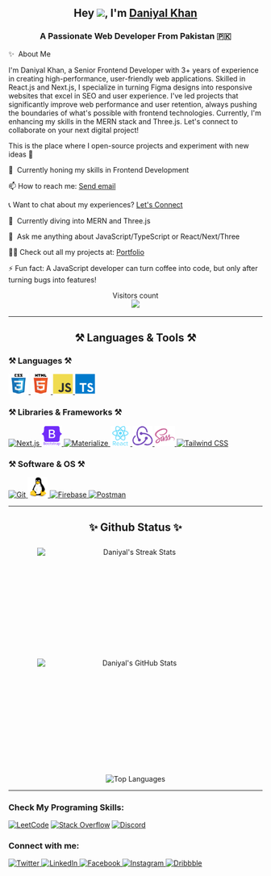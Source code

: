 <h2 align="center">Hey <img src="https://media.giphy.com/media/hvRJCLFzcasrR4ia7z/giphy.gif" width="30px">, I'm <a href="https://portfolio-brown-beta-22.vercel.app/">Daniyal Khan</a></h2>

<h3 align="center">A Passionate Web Developer From Pakistan 🇵🇰</h3>
✨&nbsp; About Me

I'm Daniyal Khan, a Senior Frontend Developer with 3+ years of experience in creating high-performance, user-friendly web applications. Skilled in React.js and Next.js, I specialize in turning Figma designs into responsive websites that excel in SEO and user experience. I've led projects that significantly improve web performance and user retention, always pushing the boundaries of what's possible with frontend technologies. Currently, I'm enhancing my skills in the MERN stack and Three.js. Let's connect to collaborate on your next digital project!

This is the place where I open-source projects and experiment with new ideas :rofl: <br />

🌟  Currently honing my skills in Frontend Development

📫 How to reach me: <a href="mailto:d4n.kh4n@gmail.com">Send email</a>

📞 Want to chat about my experiences? <a href="https://calendly.com/daniyal-khan0520/30min" target="blank">Let's Connect</a>

🌱  Currently diving into MERN and Three.js

💬  Ask me anything about JavaScript/TypeScript or React/Next/Three

👨‍💻 Check out all my projects at: <a href="https://portfolio-brown-beta-22.vercel.app/project" target="blank">Portfolio</a>

⚡ Fun fact: A JavaScript developer can turn coffee into code, but only after turning bugs into features!

<p align="center"> 
  Visitors count<br>
  <img src="https://profile-counter.glitch.me/daniits/count.svg" />
</p>

<hr/>
<h2 align="center">⚒️ Languages & Tools ⚒️</h2>
<h3 align="left">⚒️ Languages ⚒️</h3>
<p align="left"> 
  <a href="https://www.w3schools.com/css/" target="_blank" rel="noreferrer"> 
    <img src="https://raw.githubusercontent.com/devicons/devicon/master/icons/css3/css3-original-wordmark.svg" alt="CSS3" width="40" height="40"/> 
  </a> 
  <a href="https://www.w3.org/html/" target="_blank" rel="noreferrer"> 
    <img src="https://raw.githubusercontent.com/devicons/devicon/master/icons/html5/html5-original-wordmark.svg" alt="HTML5" width="40" height="40"/> 
  </a> 
  <a href="https://developer.mozilla.org/en-US/docs/Web/JavaScript" target="_blank" rel="noreferrer"> 
    <img src="https://raw.githubusercontent.com/devicons/devicon/master/icons/javascript/javascript-original.svg" alt="JavaScript" width="40" height="40"/> 
  </a> 
  <a href="https://www.typescriptlang.org/" target="_blank" rel="noreferrer"> 
    <img src="https://raw.githubusercontent.com/devicons/devicon/master/icons/typescript/typescript-original.svg" alt="TypeScript" width="40" height="40"/> 
  </a> 
</p>

<h3 align="left">⚒️ Libraries & Frameworks ⚒️</h3>
<p align="left">  
  <a href="https://nextjs.org/" target="_blank" rel="noreferrer"> 
    <img src="https://cdn.worldvectorlogo.com/logos/nextjs-2.svg" alt="Next.js" width="40" height="40"/> 
  </a>
  <a href="https://getbootstrap.com" target="_blank" rel="noreferrer"> 
    <img src="https://raw.githubusercontent.com/devicons/devicon/master/icons/bootstrap/bootstrap-plain-wordmark.svg" alt="Bootstrap" width="40" height="40"/> 
  </a> 
  <a href="https://materializecss.com/" target="_blank" rel="noreferrer"> 
    <img src="https://raw.githubusercontent.com/prplx/svg-logos/5585531d45d294869c4eaab4d7cf2e9c167710a9/svg/materialize.svg" alt="Materialize" width="40" height="40"/> 
  </a> 
  <a href="https://reactjs.org/" target="_blank" rel="noreferrer"> 
    <img src="https://raw.githubusercontent.com/devicons/devicon/master/icons/react/react-original-wordmark.svg" alt="React" width="40" height="40"/> 
  </a> 
  <a href="https://redux.js.org" target="_blank" rel="noreferrer"> 
    <img src="https://raw.githubusercontent.com/devicons/devicon/master/icons/redux/redux-original.svg" alt="Redux" width="40" height="40"/> 
  </a> 
  <a href="https://sass-lang.com" target="_blank" rel="noreferrer"> 
    <img src="https://raw.githubusercontent.com/devicons/devicon/master/icons/sass/sass-original.svg" alt="Sass" width="40" height="40"/> 
  </a> 
  <a href="https://tailwindcss.com/" target="_blank" rel="noreferrer"> 
    <img src="https://www.vectorlogo.zone/logos/tailwindcss/tailwindcss-icon.svg" alt="Tailwind CSS" width="40" height="40"/> 
  </a> 
</p>

<h3 align="left">⚒️ Software & OS ⚒️</h3>
<p align="left"> 
  <a href="https://git-scm.com/" target="_blank" rel="noreferrer"> 
    <img src="https://www.vectorlogo.zone/logos/git-scm/git-scm-icon.svg" alt="Git" width="40" height="40"/> 
  </a> 
  <a href="https://www.linux.org/" target="_blank" rel="noreferrer"> 
    <img src="https://raw.githubusercontent.com/devicons/devicon/master/icons/linux/linux-original.svg" alt="Linux" width="40" height="40"/> 
  </a> 
  <a href="https://firebase.google.com/" target="_blank" rel="noreferrer"> 
    <img src="https://www.vectorlogo.zone/logos/firebase/firebase-icon.svg" alt="Firebase" width="40" height="40"/> 
  </a> 
  <a href="https://postman.com" target="_blank" rel="noreferrer"> 
    <img src="https://www.vectorlogo.zone/logos/getpostman/getpostman-icon.svg" alt="Postman" width="40" height="40"/> 
  </a>
</p>

<hr/>

<!-- Github Status -->

<h2 align="center">✨ Github Status ✨</h2>
<div align="center" style="display: flex; flex-wrap: wrap; justify-content: center;">
  <img align="left" width="390" height="200" src="https://github-readme-streak-stats.herokuapp.com/?user=daniits&theme=react&border_radius=10" alt="Daniyal's Streak Stats" style="margin: 10px;" />
  <img align="right" width="390" height="200" src="https://github-readme-stats.vercel.app/api?username=daniits&show_icons=true&theme=react&border_radius=10" alt="Daniyal's GitHub Stats" style="margin: 10px;" />
</div>
<div align="center" style="margin-top: 20px;">
  <img width="390" src="https://github-readme-stats.vercel.app/api/top-langs/?username=daniits&hide=HTML&langs_count=8&layout=compact&theme=react&border_radius=10" alt="Top Languages" />
</div>
<hr/>
<h3 align="left">Check My Programing Skills:</h3>
<p align="left">
  <a href="https://leetcode.com/u/user0020tM/r" target="blank"><img src="https://raw.githubusercontent.com/rahuldkjain/github-profile-readme-generator/master/src/images/icons/Social/leet-code.svg" alt="LeetCode" height="30" width="40" /></a>
  <a href="https://stackoverflow.com/users/16118926/daniyal-khan" target="blank"><img src="https://raw.githubusercontent.com/rahuldkjain/github-profile-readme-generator/master/src/images/icons/Social/stack-overflow.svg" alt="Stack Overflow" height="30" width="40" /></a>
  <a href="https://discord.gg/as" target="blank"><img src="https://raw.githubusercontent.com/rahuldkjain/github-profile-readme-generator/master/src/images/icons/Social/discord.svg" alt="Discord" height="30" width="40" /></a>

</p>


<h3 align="left">Connect with me:</h3>
 <p align="left" valign="middle">
  <a href="https://twitter.com/sasa" target="_blank">
    <img src="https://raw.githubusercontent.com/rahuldkjain/github-profile-readme-generator/master/src/images/icons/Social/twitter.svg" alt="Twitter" height="30" width="40" />
  </a>
  <a href="https://www.linkedin.com/in/daniyalkhanengr/" target="_blank">
    <img src="https://raw.githubusercontent.com/rahuldkjain/github-profile-readme-generator/master/src/images/icons/Social/linked-in-alt.svg" alt="LinkedIn" height="30" width="40" />
  </a>
  <a href="https://web.facebook.com/itz.daniyakhan/" target="_blank">
    <img src="https://raw.githubusercontent.com/rahuldkjain/github-profile-readme-generator/master/src/images/icons/Social/facebook.svg" alt="Facebook" height="30" width="40" />
  </a>
  <a href="https://www.instagram.com/itz_daniyal10/" target="_blank">
    <img src="https://raw.githubusercontent.com/rahuldkjain/github-profile-readme-generator/master/src/images/icons/Social/instagram.svg" alt="Instagram" height="30" width="40" />
  </a>
  <a href="https://dribbble.com/assasa" target="_blank">
    <img src="https://raw.githubusercontent.com/rahuldkjain/github-profile-readme-generator/master/src/images/icons/Social/dribbble.svg" alt="Dribbble" height="30" width="40" />
  </a>
</p>

<!-- Left Buy Me a Coffee Button -->
<div align="center" style="display: flex; flex-wrap: wrap; justify-content: center; align-items: center;">
<!-- <p align="right" valign="middle">
  <a valign="middle" href="https://www.buymeacoffee.com/daniyalkhan">
    <img src="https://cdn.buymeacoffee.com/buttons/v2/default-yellow.png" height="50" width="210" alt="Buy Me a Coffee" />
  </a>
</p> -->
 

</div>




